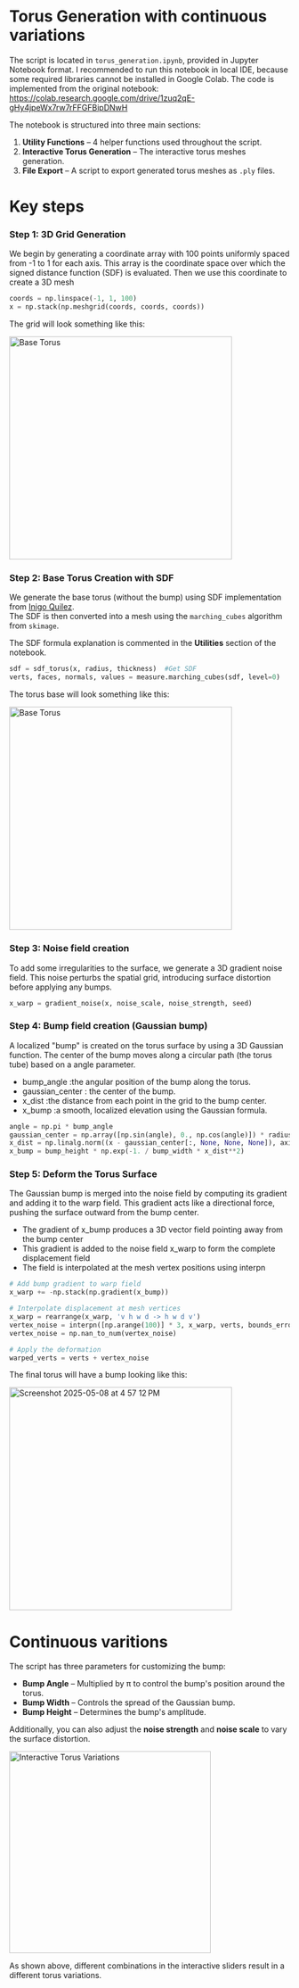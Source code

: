 # Torus Generation with continuous variations

The script is located in `torus_generation.ipynb`, provided in Jupyter Notebook format. I recommended to run this notebook in local IDE, because some required libraries cannot be installed in Google Colab. The code is implemented from the original notebook: https://colab.research.google.com/drive/1zuq2qE-gHy4jpeWx7rw7rFFGFBipDNwH

The notebook is structured into three main sections:

1. **Utility Functions** – 4 helper functions used throughout the script.  
2. **Interactive Torus Generation** – The interactive torus meshes generation.  
3. **File Export** – A script to export generated torus meshes as `.ply` files.


# Key steps

### Step 1: 3D Grid Generation

We begin by generating a coordinate array with 100 points uniformly spaced from -1 to 1 for each axis. This array is the coordinate space over which the signed distance function (SDF) is evaluated. Then we use this coordinate to create a 3D mesh 

```python
coords = np.linspace(-1, 1, 100)
x = np.stack(np.meshgrid(coords, coords, coords))
```

The grid will look something like this:

<img src="https://github.com/user-attachments/assets/135be419-9007-47ac-b898-f8ff52e421a9" alt="Base Torus" width="400"/>


### Step 2: Base Torus Creation with SDF

We generate the base torus (without the bump) using SDF implementation from [Inigo Quilez](https://iquilezles.org/articles/distfunctions/).  
The SDF is then converted into a mesh using the `marching_cubes` algorithm from `skimage`.

The SDF formula explanation is commented in the **Utilities** section of the notebook.

```python
sdf = sdf_torus(x, radius, thickness)  #Get SDF 
verts, faces, normals, values = measure.marching_cubes(sdf, level=0)
```

The torus base will look something like this:

<img src="https://github.com/user-attachments/assets/6b6b4754-d4d9-4e91-b6de-c73eee623ca7" alt="Base Torus" width="400"/>


### Step 3: Noise field creation

To add some irregularities to the surface, we generate a 3D gradient noise field. This noise perturbs the spatial grid, introducing surface distortion before applying any bumps. 

```python
x_warp = gradient_noise(x, noise_scale, noise_strength, seed)
```


### Step 4:  Bump field creation (Gaussian bump)

A localized "bump" is created on the torus surface by using a 3D Gaussian function. The center of the bump moves along a circular path (the torus tube) based on a angle parameter.

- bump_angle :the angular position of the bump along the torus.
- gaussian_center : the center of the bump.
- x_dist :the distance from each point in the grid to the bump center.
- x_bump :a smooth, localized elevation using the Gaussian formula.

```python 
angle = np.pi * bump_angle
gaussian_center = np.array([np.sin(angle), 0., np.cos(angle)]) * radius
x_dist = np.linalg.norm((x - gaussian_center[:, None, None, None]), axis=0)
x_bump = bump_height * np.exp(-1. / bump_width * x_dist**2)
```


### Step 5: Deform the Torus Surface

The Gaussian bump is merged into the noise field by computing its gradient and adding it to the warp field.  This gradient acts like a directional force, pushing the surface outward from the bump center. 
- The gradient of x_bump produces a 3D vector field pointing away from the bump center 
- This gradient is added to the noise field x_warp to form the complete displacement field
- The field is interpolated at the mesh vertex positions using interpn
  
```python
# Add bump gradient to warp field
x_warp += -np.stack(np.gradient(x_bump))

# Interpolate displacement at mesh vertices
x_warp = rearrange(x_warp, 'v h w d -> h w d v')
vertex_noise = interpn([np.arange(100)] * 3, x_warp, verts, bounds_error=False, fill_value=0)
vertex_noise = np.nan_to_num(vertex_noise)

# Apply the deformation
warped_verts = verts + vertex_noise
```

The final torus will have a bump looking like this:

<img width="400" alt="Screenshot 2025-05-08 at 4 57 12 PM" src="https://github.com/user-attachments/assets/49ee560a-dbe6-44ec-b795-2c2ae427501c" />

# Continuous varitions

The script has three parameters for customizing the bump:

- **Bump Angle** – Multiplied by π to control the bump's position around the torus.
- **Bump Width** – Controls the spread of the Gaussian bump.
- **Bump Height** – Determines the bump's amplitude.

Additionally, you can also adjust the **noise strength** and **noise scale** to vary the surface distortion.

<img width="362" alt="Interactive Torus Variations" src="https://github.com/user-attachments/assets/55f30b44-f9ff-4eda-9d36-1a45145fa690" />

As shown above, different combinations in the interactive sliders result in a different torus variations.



